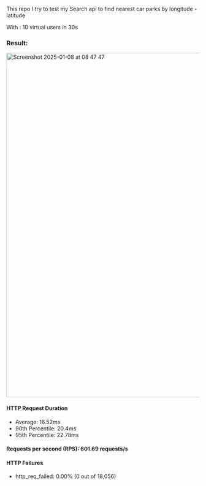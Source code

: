 This repo I try to test my Search api to find nearest car parks by longitude - latitude

With : 10 virtual users in 30s
### Result:
<img width="900" alt="Screenshot 2025-01-08 at 08 47 47" src="https://github.com/user-attachments/assets/f5c53d1a-9a0b-40f4-979b-140eb07500a0" />

#### HTTP Request Duration

- Average: 16.52ms
- 90th Percentile: 20.4ms
- 95th Percentile: 22.78ms

#### Requests per second (RPS): 601.69 requests/s

#### HTTP Failures
- http_req_failed: 0.00% (0 out of 18,056)
